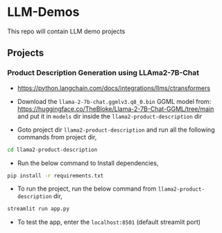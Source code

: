 # LLM-Demos
This repo will contain LLM demo projects

## Projects
### Product Description Generation using LLAma2-7B-Chat
- https://python.langchain.com/docs/integrations/llms/ctransformers
- Download the `llama-2-7b-chat.ggmlv3.q8_0.bin` GGML model from: https://huggingface.co/TheBloke/Llama-2-7B-Chat-GGML/tree/main and put it in `models` dir inside the `llama2-product-description` dir

- Goto project dir `llama2-product-description` and run all the following commands from project dir,
```bash 
cd llama2-product-description
```

- Run the below command to Install dependencies,
```bash 
pip install -r requirements.txt 
```

- To run the project, run the below command from `llama2-product-description` dir,
```bash 
streamlit run app.py
```

- To test the app, enter the `localhost:8501` (default streamlit port)
